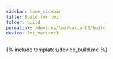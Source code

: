 ```yaml
---
sidebar: home_sidebar
title: Build for lmi
folder: build
permalink: /devices/lmi/variant3/build
device: lmi_variant3
---
```

{% include templates/device_build.md %}
